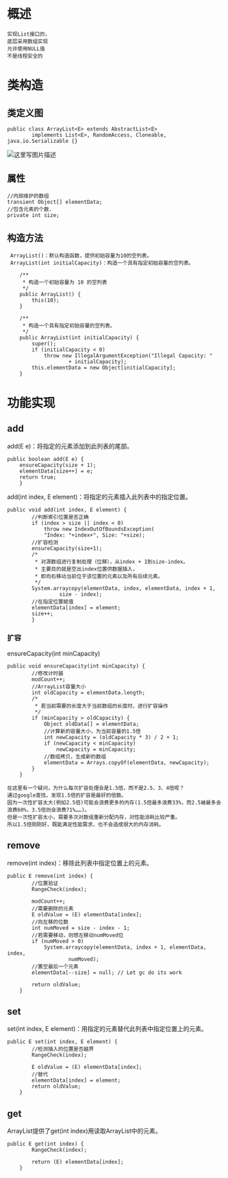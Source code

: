 
# 概述


	实现List接口的，
	底层采用数组实现
	允许使用NULL值
	不是线程安全的


# 类构造

## 类定义图

```
public class ArrayList<E> extends AbstractList<E>
        implements List<E>, RandomAccess, Cloneable, java.io.Serializable {}
```

![这里写图片描述](http://img.blog.csdn.net/20171214225712300?watermark/2/text/aHR0cDovL2Jsb2cuY3Nkbi5uZXQvcm9kX2pvaG4=/font/5a6L5L2T/fontsize/400/fill/I0JBQkFCMA==/dissolve/70/gravity/SouthEast)


## 属性

	//内部维护的数组
    transient Object[] elementData;
    //包含元素的个数.
    private int size;



## 构造方法

     ArrayList()：默认构造函数，提供初始容量为10的空列表。
     ArrayList(int initialCapacity)：构造一个具有指定初始容量的空列表。

```
	/**
     * 构造一个初始容量为 10 的空列表
     */
    public ArrayList() {
        this(10);
    }

    /**
     * 构造一个具有指定初始容量的空列表。
     */
    public ArrayList(int initialCapacity) {
        super();
        if (initialCapacity < 0)
            throw new IllegalArgumentException("Illegal Capacity: "
                    + initialCapacity);
        this.elementData = new Object[initialCapacity];
    }
```


# 功能实现

## add

add(E e)：将指定的元素添加到此列表的尾部。

```
public boolean add(E e) {
    ensureCapacity(size + 1);  
    elementData[size++] = e;
    return true;
    }
```

add(int index, E element)：将指定的元素插入此列表中的指定位置。

```
public void add(int index, E element) {
        //判断索引位置是否正确
        if (index > size || index < 0)
            throw new IndexOutOfBoundsException(
            "Index: "+index+", Size: "+size);
        //扩容检测
        ensureCapacity(size+1);  
        /*
         * 对源数组进行复制处理（位移），从index + 1到size-index。
         * 主要目的就是空出index位置供数据插入，
         * 即向右移动当前位于该位置的元素以及所有后续元素。 
         */
        System.arraycopy(elementData, index, elementData, index + 1,
                 size - index);
        //在指定位置赋值
        elementData[index] = element;
        size++;
        }
```


### 扩容

ensureCapacity(int minCapacity)

```
public void ensureCapacity(int minCapacity) {
        //修改计时器
        modCount++;
        //ArrayList容量大小
        int oldCapacity = elementData.length;
        /*
         * 若当前需要的长度大于当前数组的长度时，进行扩容操作
         */
        if (minCapacity > oldCapacity) {
            Object oldData[] = elementData;
            //计算新的容量大小，为当前容量的1.5倍
            int newCapacity = (oldCapacity * 3) / 2 + 1;
            if (newCapacity < minCapacity)
                newCapacity = minCapacity;
            //数组拷贝，生成新的数组
            elementData = Arrays.copyOf(elementData, newCapacity);
        }
    }
```


	在这里有一个疑问，为什么每次扩容处理会是1.5倍，而不是2.5、3、4倍呢？
	通过google查找，发现1.5倍的扩容是最好的倍数。
	因为一次性扩容太大(例如2.5倍)可能会浪费更多的内存(1.5倍最多浪费33%，而2.5被最多会浪费60%，3.5倍则会浪费71%……)。
	但是一次性扩容太小，需要多次对数组重新分配内存，对性能消耗比较严重。
	所以1.5倍刚刚好，既能满足性能需求，也不会造成很大的内存消耗。


## remove

 remove(int index)：移除此列表中指定位置上的元素。

```
public E remove(int index) {
        //位置验证
        RangeCheck(index);

        modCount++;
        //需要删除的元素
        E oldValue = (E) elementData[index];   
        //向左移的位数
        int numMoved = size - index - 1;
        //若需要移动，则想左移动numMoved位
        if (numMoved > 0)
            System.arraycopy(elementData, index + 1, elementData, index,
                    numMoved);
        //置空最后一个元素
        elementData[--size] = null; // Let gc do its work

        return oldValue;
    }
```

## set
 set(int index, E element)：用指定的元素替代此列表中指定位置上的元素。

```
public E set(int index, E element) {
        //检测插入的位置是否越界
        RangeCheck(index);

        E oldValue = (E) elementData[index];
        //替代
        elementData[index] = element;
        return oldValue;
    }
```


## get

 ArrayList提供了get(int index)用读取ArrayList中的元素。

```
public E get(int index) {
        RangeCheck(index);

        return (E) elementData[index];
    }
```




